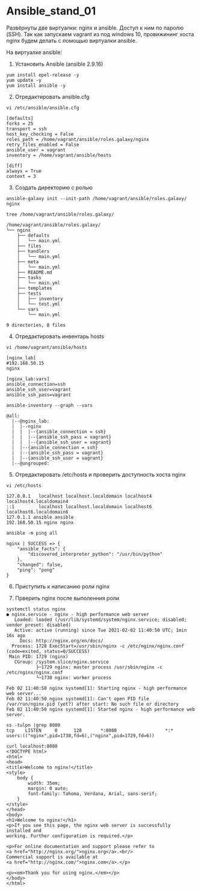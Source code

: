 # Ansible_stand_01

Развёрнуты две виртуалки: nginx и ansible. Доступ к ним по паролю (SSH). Так как запускаем vagrant из под windows 10, провижининг хоста nginx будем делать с помощью виртуалки ansible.

На виртуалке ansible:

1. Установить Ansible (ansible 2.9.16)

```
yum install epel-release -y
yum update -y
yum install ansible -y
```

2. Отредактировать ansible.cfg

`vi /etc/ansible/ansible.cfg`

```
[defaults]
forks = 25
transport = ssh
host_key_checking = False
roles_path = /home/vagrant/ansible/roles.galaxy/nginx
retry_files_enabled = False
ansible_user = vagrant
inventory = /home/vagrant/ansible/hosts

[diff]
always = True
context = 3
```

3. Создать директорию с ролью

`ansible-galaxy init --init-path /home/vagrant/ansible/roles.galaxy/ nginx`

`tree /home/vagrant/ansible/roles.galaxy/`

```
/home/vagrant/ansible/roles.galaxy/
└── nginx
    ├── defaults
    │   └── main.yml
    ├── files
    ├── handlers
    │   └── main.yml
    ├── meta
    │   └── main.yml
    ├── README.md
    ├── tasks
    │   └── main.yml
    ├── templates
    ├── tests
    │   ├── inventory
    │   └── test.yml
    └── vars
        └── main.yml

9 directories, 8 files
```

4. Отредактировать инвентарь hosts

`vi /home/vagrant/ansible/hosts`

```
[nginx_lab]
#192.168.50.15
nginx

[nginx_lab:vars]
ansible_connection=ssh
ansible_ssh_user=vagrant
ansible_ssh_pass=vagrant
```

`ansible-inventory --graph --vars`

```
@all:
  |--@nginx_lab:
  |  |--nginx
  |  |  |--{ansible_connection = ssh}
  |  |  |--{ansible_ssh_pass = vagrant}
  |  |  |--{ansible_ssh_user = vagrant}
  |  |--{ansible_connection = ssh}
  |  |--{ansible_ssh_pass = vagrant}
  |  |--{ansible_ssh_user = vagrant}
  |--@ungrouped:
```

5. Отредактировать /etc/hosts и проверить доступность хоста nginx

`vi /etc/hosts`

```
127.0.0.1   localhost localhost.localdomain localhost4 localhost4.localdomain4
::1         localhost localhost.localdomain localhost6 localhost6.localdomain6
127.0.1.1 ansible ansible
192.168.50.15 nginx nginx
```

`ansible -m ping all`

```
nginx | SUCCESS => {
    "ansible_facts": {
        "discovered_interpreter_python": "/usr/bin/python"
    },
    "changed": false,
    "ping": "pong"
}
```

6. Приступить к написанию роли nginx

7. Прверить nginx после выполенния роли

```
systemctl status nginx
● nginx.service - nginx - high performance web server
   Loaded: loaded (/usr/lib/systemd/system/nginx.service; disabled; vendor preset: disabled)
   Active: active (running) since Tue 2021-02-02 11:40:50 UTC; 1min 16s ago
     Docs: http://nginx.org/en/docs/
  Process: 1728 ExecStart=/usr/sbin/nginx -c /etc/nginx/nginx.conf (code=exited, status=0/SUCCESS)
 Main PID: 1729 (nginx)
   CGroup: /system.slice/nginx.service
           ├─1729 nginx: master process /usr/sbin/nginx -c /etc/nginx/nginx.conf
           └─1730 nginx: worker process

Feb 02 11:40:50 nginx systemd[1]: Starting nginx - high performance web server...
Feb 02 11:40:50 nginx systemd[1]: Can't open PID file /var/run/nginx.pid (yet?) after start: No such file or directory
Feb 02 11:40:50 nginx systemd[1]: Started nginx - high performance web server.
```

```
ss -tulpn |grep 8080
tcp    LISTEN     0      128       *:8080                  *:*                   users:(("nginx",pid=1730,fd=6),("nginx",pid=1729,fd=6))
```

```
curl localhost:8080
<!DOCTYPE html>
<html>
<head>
<title>Welcome to nginx!</title>
<style>
    body {
        width: 35em;
        margin: 0 auto;
        font-family: Tahoma, Verdana, Arial, sans-serif;
    }
</style>
</head>
<body>
<h1>Welcome to nginx!</h1>
<p>If you see this page, the nginx web server is successfully installed and
working. Further configuration is required.</p>

<p>For online documentation and support please refer to
<a href="http://nginx.org/">nginx.org</a>.<br/>
Commercial support is available at
<a href="http://nginx.com/">nginx.com</a>.</p>

<p><em>Thank you for using nginx.</em></p>
</body>
</html>
```

